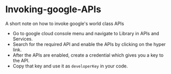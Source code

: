 # Invoking-google-APIs
A short note on how to invoke google's world class APIs
- Go to google cloud console menu and navigate to Library in APIs and Services.
- Search for the required API and enable the APIs by clicking on the hyper link.
- After the APIs are enabled, create a credential which gives you a key to the API.
- Copy that key and use it as `developerKey` in your code.

